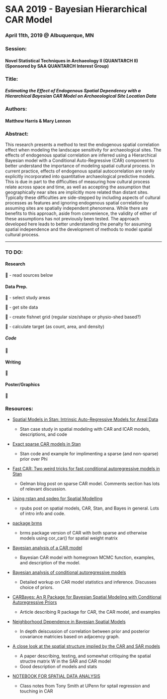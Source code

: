 # SAA 2019 - Bayesian Hierarchical CAR Model 
### April 11th, 2019 @ Albuquerque, MN


### Session: 
#### Novel Statistical Techniques in Archaeology II (QUANTARCH II) (Sponsored by SAA QUANTARCH Interest Group)


### Title: 
#### __*Estimating the Effect of Endogenous Spatial Dependency with a Hierarchical Bayesian CAR Model on Archaeological Site Location Data*__


### Authors: 
#### Matthew Harris & Mary Lennon


### Abstract:
This research presents a method to test the endogenous spatial correlation effect when modeling the landscape sensitivity for archaeological sites. The effects of endogenous spatial correlation are inferred using a Hierarchical Bayesian model with a Conditional Auto-Regressive (CAR) component to better understand the importance of modeling spatial cultural process. In current practice, effects of endogenous spatial autocorrelation are rarely explicitly incorporated into quantitative archaeological predictive models. This is due in part to the difficulties of measuring how cultural process relate across space and time, as well as accepting the assumption that geographically near sites are implicitly more related than distant sites. Typically these difficulties are side-stepped by including aspects of cultural processes as features and ignoring endogenous spatial correlation by assuming sites are spatially independent phenomena. While there are benefits to this approach, aside from convenience, the validity of either of these assumptions has not previously been tested. The approach developed here leads to better understanding the penalty for assuming spatial independence and the development of methods to model spatial cultural process.

*****

### TO DO:


#### Research

:black_square_button: - read sources below


#### Data Prep.

:black_square_button: - select study areas

:black_square_button: - get site data

:black_square_button: - create fishnet grid (regular size/shape or physio-shed based?)

:black_square_button: - calculate target (as count, area, and density)


##### Code

:black_square_button:


#### Writing

:black_square_button:


####  Poster/Graphics

:black_square_button:


### Resources:


- [Spatial Models in Stan: Intrinsic Auto-Regressive Models for Areal Data](https://mc-stan.org/users/documentation/case-studies/icar_stan.html)
  * Stan case study in spatial modeling with CAR and ICAR models, descriptions, and code

- [Exact sparse CAR models in Stan](https://mc-stan.org/users/documentation/case-studies/mbjoseph-CARStan.html)
  * Stan code and example for implimenting a sparse (and non-sparse) prior over Phi

- [Fast CAR: Two weird tricks for fast conditional autoregressive models in Stan](https://andrewgelman.com/2016/09/02/two-weird-tricks-for-fast-conditional-autoregressive-models-in-stan/)
  * Gelman blog post on sparse CAR model. Comments section has lots of relevant discussion.
  
- [Using rstan and spdep for Spatial Modelling](https://rpubs.com/chrisbrunsdon/carstan)
  * rpubs post on spatial models, CAR, Stan, and Bayes in general. Lots of intro info and code.
  
- [package brms](https://cran.r-project.org/web/packages/brms/brms.pdf)
  * brms package version of CAR with both sparse and otherwise models using cor_car() for spatial weight matrix






- [Bayesian analysis of a CAR model](https://www4.stat.ncsu.edu/~reich/SpatialStats/code/CAR.html)
  * Bayesian CAR model with homegrown MCMC function, examples, and description of the model.


- [Bayesian analysis of conditional autoregressive models](https://www.ism.ac.jp/editsec/aism/pdf/10463_2010_Article_298.pdf)
  * Detailed workup on CAR model statistics and inference. Discusses choice of priors.
  

  
- [CARBayes: An R Package for Bayesian Spatial Modeling with Conditional Autoregressive Priors](https://www.jstatsoft.org/article/view/v055i13/v55i13.pdf)
  * Article describing R package for CAR, the CAR model, and examples 
  



- [Neighborhood Dependence in Bayesian Spatial Models](https://pdfs.semanticscholar.org/60db/f7abf83011690dffd8ae62b805c475c04694.pdf)
  * In depth deiscussion of correlation between prior and posterior covariance matricies based on adjacency graph.
  
  
- [A close look at the spatial structure implied by the CAR and SAR models](https://www4.stat.ncsu.edu/~reich/CUSP/wall.car.sar.pdf)
  * A paper describing, testing, and somewhat critiquing the spatial structre matrix W in the SAR and CAR model
  * Good description of models and stats
  
  
- [NOTEBOOK FOR SPATIAL DATA ANALYSIS ](https://www.seas.upenn.edu/~ese502/NOTEBOOK/Part_III/6_Spatial_Regression_Models_for_Areal_Data_Analysis.pdf)
  * Class notes from Tony Smith at UPenn for sptail regression and touching in CAR
  
